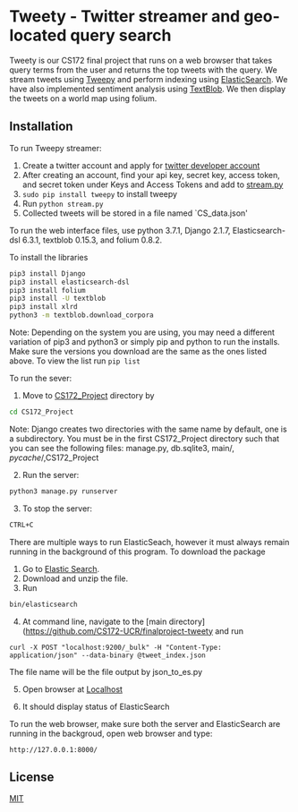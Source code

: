 # Tweety - Twitter streamer and geo-located query search

Tweety is our CS172 final project that runs on a web browser that takes query terms from the user and returns the top tweets with the query. We stream tweets using [Tweepy](http://www.tweepy.org/) and perform indexing using [ElasticSearch](https://www.elastic.co/). We have also implemented sentiment analysis using [TextBlob](https://textblob.readthedocs.io/en/dev/). We then display the tweets on a world map using folium.

## Installation

To run Tweepy streamer: 

1. Create a twitter account and apply for [twitter developer account](https://developer.twitter.com/en/apply/user)
2. After creating an account, find your api key, secret key, access token, and secret token under Keys and Access Tokens and add to [stream.py](https://github.com/CS172-UCR/finalproject-tweety/blob/master/stream.py)
3. `sudo pip install tweepy` to install tweepy 
4. Run `python stream.py`
5. Collected tweets will be stored in a file named `CS_data.json'

To run the web interface files, use python 3.7.1, Django 2.1.7, Elasticsearch-dsl 6.3.1, textblob 0.15.3, and folium 0.8.2.

To install the libraries

```bash
pip3 install Django 
pip3 install elasticsearch-dsl
pip3 install folium
pip3 install -U textblob
pip3 install xlrd
python3 -m textblob.download_corpora
```
Note: Depending on the system you are using, you may need a different variation of pip3 and python3 or simply pip and python to run the installs. Make sure the versions you download are the same as the ones listed above. To view the list run ```pip list```

To run the sever: 

1. Move to [CS172_Project](https://github.com/CS172-UCR/finalproject-tweety/tree/master/CS172_Project) directory by

```bash
cd CS172_Project
```

Note: Django creates two directories with the same name by default, one
	      	is a subdirectory. You must be in the first CS172_Project
	      	directory such that you can see the following files:
	      	manage.py, db.sqlite3, main/, _pycache_/,CS172_Project

2. Run the server: 

```python
python3 manage.py runserver
```

3. To stop the server: 
```bash
CTRL+C
```

There are multiple ways to run ElasticSeach, however it must always remain running in the background of this program. To download the package 

1. Go to [Elastic Search](https://www.elastic.co/downloads/elasticsearch). 
2. Download and unzip the file. 
3. Run 

```bash
bin/elasticsearch
``` 

4. At command line, navigate to the [main directory](https://github.com/CS172-UCR/finalproject-tweety and run 
```
curl -X POST "localhost:9200/_bulk" -H "Content-Type: application/json" --data-binary @tweet_index.json
```
The file name will be the file output by json_to_es.py

5. Open browser at [Localhost](http://localhost:9200/_cat/indices)

6. It should display status of ElasticSearch


To run the web browser, make sure both the server and ElasticSearch are running in the backgroud, open web browser and type: 

```
http://127.0.0.1:8000/
```

## License
[MIT](https://choosealicense.com/licenses/mit/)
